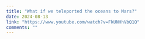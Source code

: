 ```yaml
---
title: "What if we teleported the oceans to Mars?"
date: 2024-08-13
link: "https://www.youtube.com/watch?v=FkUNHhVbQ1Q"
comments: ""
---
```


